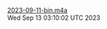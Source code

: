 [2023-09-11-bin.m4a](https://drive.google.com/file/d/1IcmDw5mvjaAM14TnxgknQATUSH0lwHZL) <br />Wed Sep 13 03:10:02 UTC 2023

